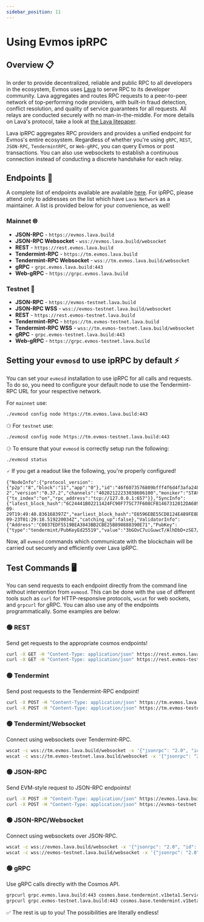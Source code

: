 ```yaml
---
sidebar_position: 11
---
```


# Using Evmos ipRPC

## Overview  📋

In order to provide decentralized, reliable and public RPC to all developers in the ecosystem, Evmos uses [Lava](https://www.lavanet.xyz/?utm_source=using-evmos-iprpc&utm_medium=evmos-academy&utm_campaign=evmos-iprpc) to serve RPC to its developer community. Lava aggregates and routes RPC requests to a peer-to-peer network of top-performing node providers, with built-in fraud detection, conflict resolution, and quality of service guarantees for all requests. All relays are conducted securely with no man-in-the-middle. For more details on Lava's protocol, take a look at [the Lava litepaper](https://litepaper.lavanet.xyz/?utm_source=using-evmos-iprpc&utm_medium=evmos-academy&utm_campaign=evmos-iprpc).

Lava ipRPC aggregates RPC providers and provides a unified endpoint for Evmos's entire ecosystem. Regardless of whether you're using `gRPC`, `REST`, `JSON-RPC`, `TendermintRPC`, or `Web-gRPC`, you can query Evmos or post transactions. You can also use websockets to establish a continuous connection instead of conducting a discrete handshake for each relay.


## Endpoints 🔗

A complete list of endpoints available are available [here](https://docs.evmos.org/develop/api/networks). For ipRPC, please attend only to addresses on the list which have `Lava Network` as a maintainer. A list is provided below for your convenience, as well!

### Mainnet 🌐

- **JSON-RPC** - `https://evmos.lava.build`
- **JSON-RPC Websocket** - `wss://evmos.lava.build/websocket`
- **REST** - `https://rest.evmos.lava.build`
- **Tendermint-RPC** - `https://tm.evmos.lava.build`
- **Tendermint-RPC Websocket** - `wss://tm.evmos.lava.build/websocket`
- **gRPC** - `grpc.evmos.lava.build:443`
- **Web-gRPC** - `https://grpc.evmos.lava.build`  

### Testnet 🧪

- **JSON-RPC** - `https://evmos-testnet.lava.build`
- **JSON-RPC WSS** - `wss://evmos-testnet.lava.build/websocket`
- **REST** - `https://rest.evmos-testnet.lava.build`
- **Tendermint-RPC** - `https://tm.evmos-testnet.lava.build`
- **Tendermint-RPC WSS** - `wss://tm.evmos-testnet.lava.build/websocket`
- **gRPC** - `grpc.evmos-testnet.lava.build:443`
- **Web-gRPC** - `https://grpc.evmos-testnet.lava.build`

## Setting your `evmosd` to use ipRPC by default ⚡

You can set your `evmosd` installation to use ipRPC for all calls and requests. To do so, you need to configure your default node to use the Tendermint-RPC URL for your respective network.

For `mainnet` use:
```bash
./evmosd config node https://tm.evmos.lava.build:443
```

⚆ For `testnet` use:
```bash
./evmosd config node https://tm.evmos-testnet.lava.build:443
```

⚆ To ensure that your `evmosd` is correctly setup run the following:
```bash
./evmosd status 
```

🗸 If you get a readout like the following, you're properly configured!

```
{"NodeInfo":{"protocol_version":{"p2p":"8","block":"11","app":"0"},"id":"46f6073576809bfff4f6d4f3afa2482cdc46fd4c","listen_addr":"65.109.92.240:656","network":"evmos_9001-2","version":"0.37.2","channels":"40202122233038606100","moniker":"STAVR","other":{"tx_index":"on","rpc_address":"tcp://127.0.0.1:657"}},"SyncInfo":{"latest_block_hash":"6C24441B02211424FC90F775C77F608CFB1467312012DA689FCCBB686431D8EF","latest_app_hash":"4155ABF2DAD78A96592EE6803D27D8AEF9C9BC3752A4AF4AE0361EFEC75DA450","latest_block_height":"16184253","latest_block_time":"2023-09-29T19:49:40.836168397Z","earliest_block_hash":"E6596EBE55CD8124E489FE8D844476B1B54AA9266C69993A65E42E3216735863","earliest_app_hash":"C8F8F714159B0F5F3F17691C6630C15E473C59EDD191D9212683DB5C5945CF9A","earliest_block_height":"16053048","earliest_block_time":"2023-09-23T01:29:18.519220034Z","catching_up":false},"ValidatorInfo":{"Address":"C0037EDF5519BEA3843BB2CBE25B890888390E71","PubKey":{"type":"tendermint/PubKeyEd25519","value":"3bGOvC7uiGuwcT/AlhDbD+zSE7/4ULy+2RxZ/drEwyU="},"VotingPower":"0"}}
```

Now, all `evmosd` commands which communicate with the blockchain will be carried out securely and efficiently over Lava ipRPC.


## Test Commands 🖥️

You can send requests to each endpoint directly from the command line without intervention from `evmosd`. This can be done with the use of different tools such as `curl` for HTTP-responsive protocols, `wscat` for web sockets, and `grpcurl` for gRPC. You can also use any of the endpoints programmatically. Some examples are below:


### 🟢 REST
Send get requests to the appropriate cosmos endpoints!
```bash
curl -X GET -H "Content-Type: application/json" https://rest.evmos.lava.build/cosmos/base/tendermint/v1beta1/blocks/latest
curl -X GET -H "Content-Type: application/json" https://rest.evmos-testnet.lava.build/cosmos/base/tendermint/v1beta1/blocks/latest
```

### 🟢 Tendermint
Send post requests to the Tendermint-RPC endpoint!
```bash
curl -X POST -H "Content-Type: application/json" https://tm.evmos.lava.build --data '{"jsonrpc": "2.0", "id": 1, "method": "status", "params": []}'
curl -X POST -H "Content-Type: application/json" https://tm.evmos-testnet.lava.build --data '{"jsonrpc": "2.0", "id": 1, "method": "status", "params": []}'
```

### 🟢 Tendermint/Websocket
Connect using websockets over Tendermint-RPC.
```bash
wscat -c wss://tm.evmos.lava.build/websocket -x '{"jsonrpc": "2.0", "id": 1, "method": "status", "params": []}'
wscat -c wss://tm.evmos-testnet.lava.build/websocket -x '{"jsonrpc": "2.0", "id": 1, "method": "status", "params": []}'
```

### 🟢 JSON-RPC
Send EVM-style request to JSON-RPC endpoints!
```bash
curl -X POST -H "Content-Type: application/json" https://evmos.lava.build --data '{"jsonrpc":"2.0","method":"eth_blockNumber","params":[],"id":1}'
curl -X POST -H "Content-Type: application/json" https://evmos-testnet.lava.build --data '{"jsonrpc":"2.0","method":"eth_blockNumber","params":[],"id":1}'
```

### 🟢 JSON-RPC/Websocket
Connect using websockets over JSON-RPC.
```bash
wscat -c wss://evmos.lava.build/websocket -x '{"jsonrpc": "2.0", "id": 1, "method": "eth_blockNumber", "params": []}'
wscat -c wss://evmos-testnet.lava.build/websocket -x '{"jsonrpc": "2.0", "id": 1, "method": "eth_blockNumber", "params": []}'
```

### 🟢 gRPC
Use gRPC calls directly with the Cosmos API.
```bash
grpcurl grpc.evmos.lava.build:443 cosmos.base.tendermint.v1beta1.Service/GetLatestBlock
grpcurl grpc.evmos-testnet.lava.build:443 cosmos.base.tendermint.v1beta1.Service/GetLatestBlock

```

✅ The rest is up to you! The possibilities are literally endless!